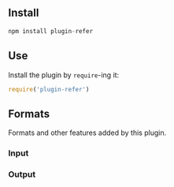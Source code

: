 ## Install

```js
npm install plugin-refer
```

## Use

Install the plugin by `require`-ing it:

```js
require('plugin-refer')
```

## Formats

Formats and other features added by this plugin.

### Input

### Output
